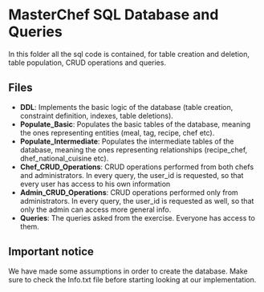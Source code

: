 # MasterChef SQL Database and Queries

In this folder all the sql code is contained, for table creation and deletion, table population, CRUD operations and queries.

## Files

- **DDL**: Implements the basic logic of the database (table creation, constraint definition, indexes, table deletions).
- **Populate_Basic**: Populates the basic tables of the database, meaning the ones representing entities (meal, tag, recipe, chef etc).
- **Populate_Intermediate**: Populates the intermediate tables of the database, meaning the ones representing relationships (recipe_chef, dhef_national_cuisine etc).
- **Chef_CRUD_Operations**: CRUD operations performed from both chefs and administrators. In every query, the user_id is requested, so that every user has access to his own information
- **Admin_CRUD_Operations**: CRUD operations performed only from administrators. In every query, the user_id is requested as well, so that only the admin can access more general info.
- **Queries**: The queries asked from the exercise. Everyone has access to them.

## Important notice

We have made some assumptions in order to create the database. Make sure to check the Info.txt file before starting looking at our implementation.